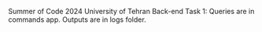 Summer of Code 2024
University of Tehran
Back-end
Task 1: Queries are in commands app. Outputs are in logs folder.
